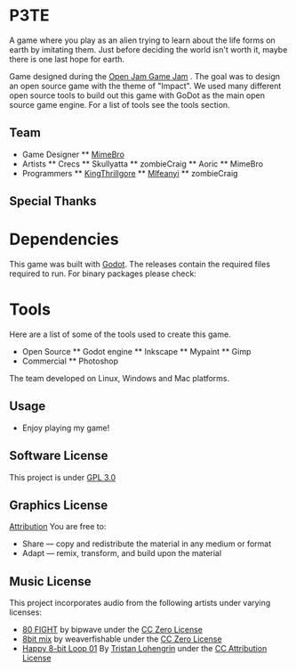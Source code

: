 # P3TE
A game where you play as an alien trying to learn about the life forms on earth by imitating them.  Just
before deciding the world isn't worth it, maybe there is one last hope for earth.

Game designed during the [Open Jam Game Jam](https://itch.io/jam/open-jam-1) . The goal was to design an open source game with the theme of "Impact".
We used many different open source tools to build out this game with GoDot as the main open source game engine.
For a list of tools see the tools section.

## Team

* Game Designer
** [MimeBro](https://mimebro.tumblr.com/)
* Artists
** Crecs
** Skullyatta
** zombieCraig
** Aoric
** MimeBro
* Programmers
** [KingThrillgore](https://kingthrillgore.itch.io/)
** [Mlfeanyi](https://mifeanyi.itch.io/)
** zombieCraig

## Special Thanks

# Dependencies
This game was built with [Godot](https://godotengine.org/). The releases contain the required files required to run. For binary packages please check:

# Tools
Here are a list of some of the tools used to create this game.

* Open Source
** Godot engine
** Inkscape
** Mypaint
** Gimp
* Commercial
** Photoshop

The team developed on Linux, Windows and Mac platforms.

## Usage
* Enjoy playing my game!

## Software License
This project is under [GPL 3.0](https://github.com/MIfeanyi/P3TE/blob/master/LICENSE)

## Graphics License
[Attribution](https://creativecommons.org/licenses/)
You are free to:
* Share — copy and redistribute the material in any medium or format
* Adapt — remix, transform, and build upon the material

## Music License
This project incorporates audio from the following artists under varying
licenses:

* [80 FIGHT](https://freesound.org/people/bipwave/sounds/393859/) by bipwave
  under the [CC Zero License](http://creativecommons.org/publicdomain/zero/1.0/)
* [8bit mix](https://freesound.org/people/weaverfishable/sounds/151780/) by weaverfishable under the [CC Zero License](http://creativecommons.org/publicdomain/zero/1.0/)
* [Happy 8-bit Loop 01](https://freesound.org/people/Tristan_Lohengrin/sounds/343835/) By [Tristan Lohengrin](http://tristanlohengrin.wixsite.com/studio) under the [CC Attribution License](http://creativecommons.org/licenses/by/3.0/)
